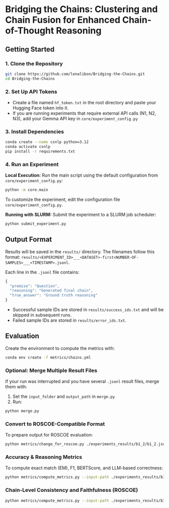# Bridging the Chains: Clustering and Chain Fusion for Enhanced Chain-of-Thought Reasoning
## Getting Started
### 1. Clone the Repository
```bash
git clone https://github.com/lenalibon/Bridging-the-Chains.git
cd Bridging-the-Chains
```

### 2. Set Up API Tokens
- Create a file named `hf_token.txt` in the root directory and paste your Hugging Face token into it.
- If you are running experiments that require external API calls (N1, N2, N3), add your Gemma API key in `core/experiment_config.py`

### 3. Install Dependencies
```bash
conda create --name csnlp python=3.12
conda activate csnlp
pip install -r requirements.txt
```

### 4. Run an Experiment
**Local Execution:** Run the main script using the default configuration from `core/experiment_config.py`:
```bash
python -m core.main
```
To customize the experiment, edit the configuration file `core/experiment_config.py`.

**Running with SLURM:** Submit the experiment to a SLURM job scheduler: 
```bash
python submit_experiment.py
```

## Output Format 
Results will be saved in the `results/` directory. The filenames follow this format: `results/<EXPERIMENT_ID>___<DATASET>-first<NUMBER-OF-SAMPLES>___<TIMESTAMP>.jsonl`.

Each line in the `.jsonl` file contains:
```javascript
{
  "premise": "Question",
  "reasoning": "Generated final chain",
  "true_answer": "Ground truth reasoning"
}
```
- Successful sample IDs are stored in `results/success_ids.txt` and will be skipped in subsequent runs.
- Failed sample IDs are stored in `results/error_ids.txt`.

## Evaluation
Create the environment to compute the metrics with:
```bash
conda env create -f metrics/chains.yml
```

### Optional: Merge Multiple Result Files
If your run was interrupted and you have several `.jsonl` result files, merge them with:
1. Set the `input_folder` and `output_path` in `merge.py`
2. Run:
```bash
python merge.py
```

### Convert to ROSCOE-Compatible Format
To prepare output for ROSCOE evaluation:
```bash
python metrics/change_for_roscoe.py ./experiments_results/b1_2/b1_2.jsonl ./experiments_results/b1_2/b1_2_roscoe.jsonl
```

### Accuracy & Reasoning Metrics
To compute exact match (EM), F1, BERTScore, and LLM-based correctness:
```bash
python metrics/compute_metrics.py --input-path ./experiments_results/b1_2/b1_2.jsonl --suffix jsonl --metrics llm f1 em bert
```

### Chain-Level Consistency and Faithfulness (ROSCOE)
```bash
python metrics/compute_metrics.py --input-path ./experiments_results/b1_2/b1_2_roscoe.jsonl --suffix jsonl --metrics roscoe
```
